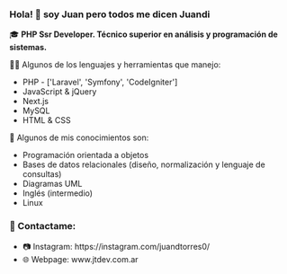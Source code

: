 ### Hola! 👋 soy Juan pero todos me dicen Juandi

🎓 <strong>PHP Ssr Developer. Técnico superior en análisis y programación de sistemas.</strong>

💪🏼 Algunos de los lenguajes y herramientas que manejo:
<ul>
  <li>PHP - ['Laravel', 'Symfony', 'CodeIgniter']</li>
  <li>JavaScript & jQuery</li>
  <li>Next.js</li>
  <li>MySQL</li>
  <li>HTML & CSS</li>
</ul>

🧠 Algunos de mis conocimientos son: 
<ul>
  <li>Programación orientada a objetos</li>
  <li>Bases de datos relacionales (diseño, normalización y lenguaje de consultas)</li>
  <li>Diagramas UML</li>
  <li>Inglés (intermedio)</li>
  <li>Linux</li>
</ul>

### 🔶 Contactame:
<ul>
  <li>📷 Instagram: https://instagram.com/juandtorres0/</li>
  <li>🌐 Webpage: www.jtdev.com.ar</li>
</ul>
 



<!--
**juandiegotorres/juandiegotorres** is a ✨ _special_ ✨ repository because its `README.md` (this file) appears on your GitHub profile.
